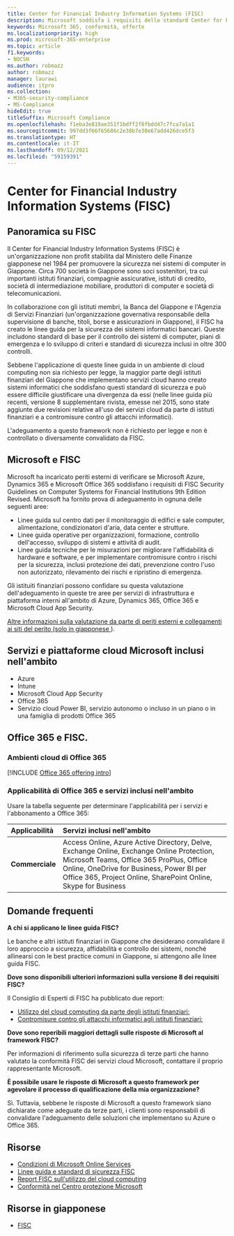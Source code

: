 ```yaml
---
title: Center for Financial Industry Information Systems (FISC)
description: Microsoft soddisfa i requisiti dello standard Center for Financial Industry Information Systems v. 8 in Giappone.
keywords: Microsoft 365, conformità, offerte
ms.localizationpriority: high
ms.prod: microsoft-365-enterprise
ms.topic: article
f1.keywords:
- NOCSH
ms.author: robmazz
author: robmazz
manager: laurawi
audience: itpro
ms.collection:
- M365-security-compliance
- MS-Compliance
hideEdit: true
titleSuffix: Microsoft Compliance
ms.openlocfilehash: f1eba3e819ae351f1bdff2f8fbdd47c7fca7a1a1
ms.sourcegitcommit: 997dd3f66f65686c2e38b7e30e67add426dce5f3
ms.translationtype: HT
ms.contentlocale: it-IT
ms.lasthandoff: 09/12/2021
ms.locfileid: "59159391"
---
```

# <a name="center-for-financial-industry-information-systems-fisc"></a>Center for Financial Industry Information Systems (FISC)

## <a name="fisc-overview"></a>Panoramica su FISC

Il Center for Financial Industry Information Systems (FISC) è un'organizzazione non profit stabilita dal Ministero delle Finanze giapponese nel 1984 per promuovere la sicurezza nei sistemi di computer in Giappone. Circa 700 società in Giappone sono soci sostenitori, tra cui importanti istituti finanziari, compagnie assicurative, istituti di credito, società di intermediazione mobiliare, produttori di computer e società di telecomunicazioni.

In collaborazione con gli istituti membri, la Banca del Giappone e l'Agenzia di Servizi Finanziari (un'organizzazione governativa responsabile della supervisione di banche, titoli, borse e assicurazioni in Giappone), il FISC ha creato le linee guida per la sicurezza dei sistemi informatici bancari. Queste includono standard di base per il controllo dei sistemi di computer, piani di emergenza e lo sviluppo di criteri e standard di sicurezza inclusi in oltre 300 controlli.

Sebbene l'applicazione di queste linee guida in un ambiente di cloud computing non sia richiesto per legge, la maggior parte degli istituti finanziari del Giappone che implementano servizi cloud hanno creato sistemi informatici che soddisfano questi standard di sicurezza e può essere difficile giustificare una divergenza da essi (nelle linee guida più recenti, versione 8 supplementare rivista, emesse nel 2015, sono state aggiunte due revisioni relative all'uso dei servizi cloud da parte di istituti finanziari e a contromisure contro gli attacchi informatici).

L'adeguamento a questo framework non è richiesto per legge e non è controllato o diversamente convalidato da FISC.

## <a name="microsoft-and-fisc"></a>Microsoft e FISC

Microsoft ha incaricato periti esterni di verificare se Microsoft Azure, Dynamics 365 e Microsoft Office 365 soddisfano i requisiti di FISC Security Guidelines on Computer Systems for Financial Institutions 9th Edition Revised. Microsoft ha fornito prova di adeguamento in ognuna delle seguenti aree:

- Linee guida sul centro dati per il monitoraggio di edifici e sale computer, alimentazione, condizionatori d'aria, data center e strutture.
- Linee guida operative per organizzazioni, formazione, controllo dell'accesso, sviluppo di sistemi e attività di audit.
- Linee guida tecniche per le misurazioni per migliorare l'affidabilità di hardware e software, e per implementare contromisure contro i rischi per la sicurezza, inclusi protezione dei dati, prevenzione contro l'uso non autorizzato, rilevamento dei rischi e ripristino di emergenza.

Gli istituiti finanziari possono confidare su questa valutazione dell'adeguamento in queste tre aree per servizi di infrastruttura e piattaforma interni all'ambito di Azure, Dynamics 365, Office 365 e Microsoft Cloud App Security.

[Altre informazioni sulla valutazione da parte di periti esterni e collegamenti ai siti del perito (solo in giapponese ](https://cloudblogs.microsoft.com/industry-blog/ja-jp/financial-services/2018/05/11/fisc_v9/)).

## <a name="microsoft-in-scope-cloud-platforms--services"></a>Servizi e piattaforme cloud Microsoft inclusi nell'ambito

- Azure
- Intune
- Microsoft Cloud App Security
- Office 365
- Servizio cloud Power BI, servizio autonomo o incluso in un piano o in una famiglia di prodotti Office 365

## <a name="office-365-and-fisc"></a>Office 365 e FISC.

### <a name="office-365-cloud-environments"></a>Ambienti cloud di Office 365

[!INCLUDE [Office 365 offering intro](../includes/o365-offering-introduction.md)]

### <a name="office-365-applicability-and-in-scope-services"></a>Applicabilità di Office 365 e servizi inclusi nell'ambito

Usare la tabella seguente per determinare l'applicabilità per i servizi e l'abbonamento a Office 365:

| **Applicabilità** | **Servizi inclusi nell'ambito** |
|:------------------|:----------------------|
| **Commerciale** | Access Online, Azure Active Directory, Delve, Exchange Online, Exchange Online Protection, Microsoft Teams, Office 365 ProPlus, Office Online, OneDrive for Business, Power BI per Office 365, Project Online, SharePoint Online, Skype for Business |

## <a name="frequently-asked-questions"></a>Domande frequenti

**A chi si applicano le linee guida FISC?**

Le banche e altri istituti finanziari in Giappone che desiderano convalidare il loro approccio a sicurezza, affidabilità e controllo dei sistemi, nonché allinearsi con le best practice comuni in Giappone, si attengono alle linee guida FISC.

**Dove sono disponibili ulteriori informazioni sulla versione 8 dei requisiti FISC?**

Il Consiglio di Esperti di FISC ha pubblicato due report:

- [Utilizzo del cloud computing da parte degli istituti finanziari:](https://aka.ms/cloud-computing-report-en)
- [Contromisure contro gli attacchi informatici agli istituti finanziari:](https://aka.ms/cyberattack-counter)

**Dove sono reperibili maggiori dettagli sulle risposte di Microsoft al framework FISC?**

Per informazioni di riferimento sulla sicurezza di terze parti che hanno valutato la conformità FISC dei servizi cloud Microsoft, contattare il proprio rappresentante Microsoft.

**È possibile usare le risposte di Microsoft a questo framework per agevolare il processo di qualificazione della mia organizzazione?**

Sì. Tuttavia, sebbene le risposte di Microsoft a questo framework siano dichiarate come adeguate da terze parti, i clienti sono responsabili di convalidare l'adeguamento delle soluzioni che implementano su Azure o Office 365.

## <a name="resources"></a>Risorse

- [Condizioni di Microsoft Online Services](https://aka.ms/Online-Services-Terms)
- [Linee guida e standard di sicurezza FISC](https://www.fisc.or.jp/english)
- [Report FISC sull'utilizzo del cloud computing](https://aka.ms/cloud-computing-report-en)
- [Conformità nel Centro protezione Microsoft](https://www.microsoft.com/trust-center/compliance/compliance-overview)

## <a name="resources-in-japanese"></a>Risorse in giapponese

- [FISC](https://www.fisc.or.jp/)
